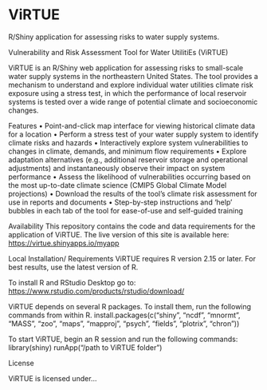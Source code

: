 # ViRTUE
R/Shiny application for assessing risks to water supply systems.

Vulnerability and Risk Assessment Tool for Water UtilitiEs (ViRTUE)

ViRTUE is an R/Shiny web application for assessing risks to small-scale water supply systems in the northeastern United States. The tool provides a mechanism to understand and explore individual water utilities climate risk exposure using a stress test, in which the performance of local reservoir systems is tested over a wide range of potential climate and socioeconomic changes. 

Features
•	Point-and-click map interface for viewing historical climate data for a location
•	Perform a stress test of your water supply system to identify climate risks and hazards 
•	Interactively explore system vulnerabilities to changes in climate, demands, and minimum flow requirements
•	Explore adaptation alternatives (e.g., additional reservoir storage and operational adjustments) and instantaneously observe their impact on system performance
•	Assess the likelihood of vulnerabilities occurring based on the most up-to-date climate science (CMIP5 Global Climate Model projections)
•	Download the results of the tool’s climate risk assessment for use in reports and documents
•	Step-by-step instructions and ‘help’ bubbles in each tab of the tool for ease-of-use and self-guided training

Availability
This repository contains the code and data requirements for the application of ViRTUE. 
The live version of this site is available here: https://virtue.shinyapps.io/myapp

Local Installation/ Requirements
ViRTUE requires R version 2.15 or later. For best results, use the latest version of R. 

To install R and RStudio Desktop go to: https://www.rstudio.com/products/rstudio/download/ 

ViRTUE depends on several R packages. To install them, run the following commands from within R.
install.packages(c(“shiny”, “ncdf”, “mnormt”, “MASS”, “zoo”, “maps”, “mapproj”, “psych”, “fields”, “plotrix”, “chron”))

To start ViRTUE, begin an R session and run the following commands:
library(shiny)
runApp(“/path to ViRTUE folder”)

License

ViRTUE is licensed under…
